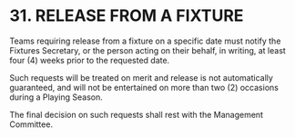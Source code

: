 # 31.  RELEASE FROM A FIXTURE

Teams requiring release from a fixture on a specific date must notify the Fixtures Secretary, or the person acting on their behalf, in writing, at least four (4) weeks prior to the requested date.

Such requests will be treated on merit and release is not automatically guaranteed, and will not be entertained on more than two (2) occasions during a Playing Season.  

The final decision on such requests shall rest with the Management Committee.
